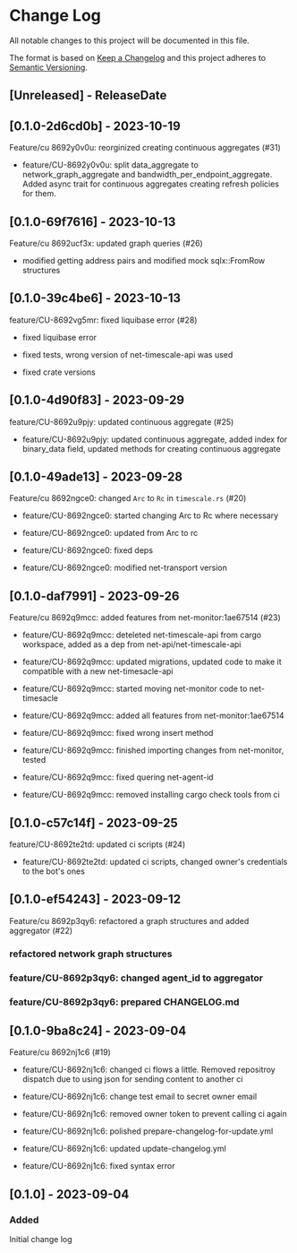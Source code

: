 # Change Log
All notable changes to this project will be documented in this file.

The format is based on [Keep a Changelog](http://keepachangelog.com/)
and this project adheres to [Semantic Versioning](http://semver.org/).

## [Unreleased] - ReleaseDate

<!-- [START AUTO UPDATE] -->
<!-- Please keep comment here to allow auto-update -->
<!-- [END AUTO UPDATE] -->
## [0.1.0-2d6cd0b] - 2023-10-19

Feature/cu 8692y0v0u: reorginized creating continuous aggregates (#31)

* feature/CU-8692y0v0u: split data_aggregate to network_graph_aggregate and bandwidth_per_endpoint_aggregate. Added async trait for continuous aggregates creating refresh policies for them.
## [0.1.0-69f7616] - 2023-10-13

Feature/cu 8692ucf3x: updated graph queries (#26)

* modified getting address pairs and modified mock sqlx::FromRow structures
<!-- [END AUTO UPDATE] -->
## [0.1.0-39c4be6] - 2023-10-13

feature/CU-8692vg5mr: fixed liquibase error (#28)

* fixed liquibase error

* fixed tests, wrong version of net-timescale-api was used

* fixed crate versions
## [0.1.0-4d90f83] - 2023-09-29

feature/CU-8692u9pjy: updated continuous aggregate (#25)

* feature/CU-8692u9pjy: updated continuous aggregate, added index for binary_data field, updated methods for creating continuous aggregate
## [0.1.0-49ade13] - 2023-09-28

Feature/cu 8692ngce0: changed `Arc` to `Rc` in `timescale.rs` (#20)

* feature/CU-8692ngce0: started changing Arc to Rc where necessary

* feature/CU-8692ngce0: updated from Arc to rc

* feature/CU-8692ngce0: fixed deps

* feature/CU-8692ngce0: modified net-transport version
## [0.1.0-daf7991] - 2023-09-26

Feature/cu 8692q9mcc: added features from net-monitor:1ae67514 (#23)

* feature/CU-8692q9mcc: deteleted net-timescale-api from cargo workspace, added as a dep from net-api/net-timescale-api

* feature/CU-8692q9mcc: updated migrations, updated code to make it compatible with a new net-timesacle-api

* feature/CU-8692q9mcc: started moving net-monitor code to net-timesacle

* feature/CU-8692q9mcc: added all features from net-monitor:1ae67514

* feature/CU-8692q9mcc: fixed wrong insert method

* feature/CU-8692q9mcc: finished importing changes from net-monitor, tested

* feature/CU-8692q9mcc: fixed quering net-agent-id

* feature/CU-8692q9mcc: removed installing cargo check tools from ci
## [0.1.0-c57c14f] - 2023-09-25

feature/CU-8692te2td: updated ci scripts (#24)

* feature/CU-8692te2td: updated ci scripts, changed owner's credentials to the bot's ones
## [0.1.0-ef54243] - 2023-09-12

Feature/cu 8692p3qy6: refactored a graph structures and added aggregator (#22)

### refactored network graph structures

### feature/CU-8692p3qy6: changed agent_id to aggregator

### feature/CU-8692p3qy6: prepared CHANGELOG.md
## [0.1.0-9ba8c24] - 2023-09-04

Feature/cu 8692nj1c6 (#19)

* feature/CU-8692nj1c6: changed ci flows a little. Removed repositroy dispatch due to using json for sending content to another ci

* feature/CU-8692nj1c6: change test email to secret owner email

* feature/CU-8692nj1c6: removed owner token to prevent calling ci again

* feature/CU-8692nj1c6: polished prepare-changelog-for-update.yml

* feature/CU-8692nj1c6: updated update-changelog.yml

* feature/CU-8692nj1c6: fixed syntax error
## [0.1.0] - 2023-09-04

### Added
Initial change log
